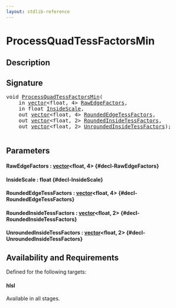 ```yaml
---
layout: stdlib-reference
---
```


# ProcessQuadTessFactorsMin

## Description





## Signature 

<pre>
void <a href="/stdlib-reference/global-decls/ProcessQuadTessFactorsMin">ProcessQuadTessFactorsMin</a>(
    in <a href="/stdlib-reference/types/vector/index">vector</a>&lt;float, 4&gt; <a href="/stdlib-reference/global-decls/ProcessQuadTessFactorsMin#decl-RawEdgeFactors" class="code_param">RawEdgeFactors</a>,
    in float <a href="/stdlib-reference/global-decls/ProcessQuadTessFactorsMin#decl-InsideScale" class="code_param">InsideScale</a>,
    out <a href="/stdlib-reference/types/vector/index">vector</a>&lt;float, 4&gt; <a href="/stdlib-reference/global-decls/ProcessQuadTessFactorsMin#decl-RoundedEdgeTessFactors" class="code_param">RoundedEdgeTessFactors</a>,
    out <a href="/stdlib-reference/types/vector/index">vector</a>&lt;float, 2&gt; <a href="/stdlib-reference/global-decls/ProcessQuadTessFactorsMin#decl-RoundedInsideTessFactors" class="code_param">RoundedInsideTessFactors</a>,
    out <a href="/stdlib-reference/types/vector/index">vector</a>&lt;float, 2&gt; <a href="/stdlib-reference/global-decls/ProcessQuadTessFactorsMin#decl-UnroundedInsideTessFactors" class="code_param">UnroundedInsideTessFactors</a>);

</pre>

## Parameters

#### RawEdgeFactors  : [vector](/stdlib-reference/types/vector/index)\<float, 4\> {#decl-RawEdgeFactors}
#### InsideScale  : float {#decl-InsideScale}
#### RoundedEdgeTessFactors  : [vector](/stdlib-reference/types/vector/index)\<float, 4\> {#decl-RoundedEdgeTessFactors}
#### RoundedInsideTessFactors  : [vector](/stdlib-reference/types/vector/index)\<float, 2\> {#decl-RoundedInsideTessFactors}
#### UnroundedInsideTessFactors  : [vector](/stdlib-reference/types/vector/index)\<float, 2\> {#decl-UnroundedInsideTessFactors}

## Availability and Requirements

Defined for the following targets:

#### hlsl
Available in all stages.



